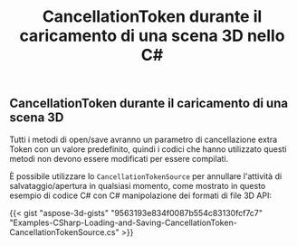 ﻿---
title: CancellationToken durante il caricamento di una scena 3D nello C#
linktitle: CancellationToken durante il caricamento di una scena 3D
type: docs
weight: 80
url: /it/net/cancellationtoken-while-loading-a-3d-scene/
description: È possibile utilizzare CancellationTokenSource per annullare l'attività di salvataggio/apertura in qualsiasi momento necessario con C# 3D manipolazione e conversione di file API.
---
## **CancellationToken durante il caricamento di una scena 3D**
Tutti i metodi di open/save avranno un parametro di cancellazione extra Token con un valore predefinito, quindi i codici che hanno utilizzato questi metodi non devono essere modificati per essere compilati.

È possibile utilizzare lo `CancellationTokenSource` per annullare l'attività di salvataggio/apertura in qualsiasi momento, come mostrato in questo esempio di codice C# con C# manipolazione dei formati di file 3D API:

{{< gist "aspose-3d-gists" "9563193e834f0087b554c83130fcf7c7" "Examples-CSharp-Loading-and-Saving-CancellationToken-CancellationTokenSource.cs" >}}
